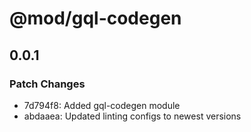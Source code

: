 # @mod/gql-codegen

## 0.0.1

### Patch Changes

- 7d794f8: Added gql-codegen module
- abdaaea: Updated linting configs to newest versions
